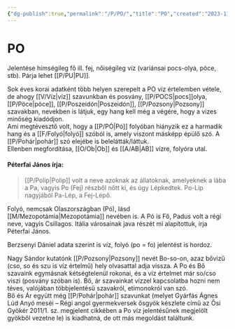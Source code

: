```yaml
---
{"dg-publish":true,"permalink":"/P/PO/","title":"PO","created":"2023-11-21T09:17","updated":"2025-07-30T03:33"}
---
```



# PO

Jelentése hímségileg fő ill. fej, nőiségileg víz (variánsai pocs-olya, pöce, stb). Párja lehet [[P/PU\|PU]].  

Sok éves korai adatként több helyen szerepelt a PO víz értelemben vétele, de ahogy [[V/Víz\|víz]] szavunkban és posvány, [[P/POCS\|pocs]]olya, [[P/Pöce\|pöce]], [[P/Poszeidón\|Poszeidón]], [[P/Pozsony\|Pozsony]] szavakban, nevekben is látjuk, egy hang kell még a végére, hogy a vizes minőség kiadódjon.  
Ami megtévesztő volt, hogy a [[P/PÓ\|Pó]] folyóban hiányzik ez a harmadik hang és a [[F/Folyó\|folyó]] szóból is, amely viszont másképp épülő szó. A [[P/Pohár\|pohár]] szó elejébe is belelátták/láttuk.  
Ellenben megfordítása, [[O/Ob\|Ob]] és [[A/AB\|AB]] vízre, folyóra utal.  

#### Péterfai János írja:

> [[P/Polip\|Polip]] volt a neve azoknak az állatoknak, amelyeknek a lába a Pa, vagyis Po (Fej) részből nőtt ki, és úgy Lépkedtek. Po-Lip nagyjából Pa-Lép, a Fej-Lépő.  

Folyó, nemcsak Olaszországban (Pó), lásd [[M/Mezopotámia\|Mezopotámia]] nevében is. A Pó is Fő, Padus volt a régi neve, vagyis Csillagos. Itália városainak java részét mi alapítottuk, írja Péterfai János.  

Berzsenyi Dániel adata szerint is víz, folyó (po = fo) jelentést is hordoz.  

Nagy Sándor kutatónk [[P/Pozsony\|Pozsony]] nevét Bo-so-on, azaz bővizű (cso, so és szu is víz értelmű) hely olvasattal adja vissza. A Po és Bő szavaink egymásnak kétségtelenül rokonai, és a víz értelmet már so/cso viszi (posvány szóban is). Bő, ár szavainkat vízzel kapcsolatba hozni nem téves, valójában többjelentésű szavakról, etimonokról van szó.  
Bő és Ár együtt még [[P/Pohár\|pohár]] szavunkat (melyet Gyárfás Ágnes Lúd Anyó meséi – Régi angol gyermekversek ősgyök készlete című az Ősi Gyökér 2011/1. sz. megjelent cikkében a Po víz jelentésűnek megjelölt gyökből vezetne le) is kiadhatná, de ott más megoldást találtunk.  

  